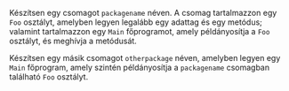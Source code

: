 Készítsen egy csomagot `packagename` néven. A csomag tartalmazzon egy `Foo` osztályt,
amelyben legyen legalább egy adattag és egy metódus; valamint tartalmazzon egy `Main`
főprogramot, amely példányosítja a `Foo` osztályt, és meghívja a metódusát.

Készítsen egy másik csomagot `otherpackage` néven, amelyben legyen egy `Main`
főprogram, amely szintén példányosítja a `packagename` csomagban található
`Foo` osztályt.

